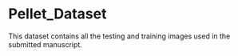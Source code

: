 # Pellet_Dataset
This dataset contains all the testing and training images used in the submitted manuscript.
